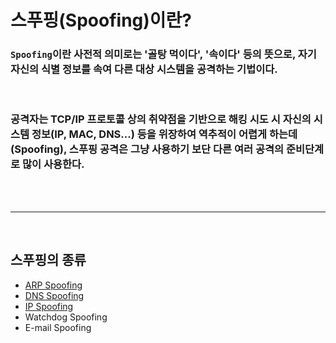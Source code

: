# **스푸핑(Spoofing)이란?**

### `Spoofing`이란 사전적 의미로는 '골탕 먹이다', '속이다' 등의 뜻으로, **자기 자신의 식별 정보를 속여 다른 대상 시스템을 공격**하는 기법이다.

<br>

###  공격자는 TCP/IP 프로토콜 상의 취약점을 기반으로 해킹 시도 시 자신의 시스템 정보(IP, MAC, DNS...) 등을 위장하여 역추적이 어렵게 하는데(Spoofing), 스푸핑 공격은 그냥 사용하기 보단 다른 **여러 공격의 준비단계로 많이 사용**한다.

<br>
<br>

- - -

<br>

## **스푸핑의 종류**

+ [ARP Spoofing](../Sniffing/ARP%20Spoofing.md)
+ [DNS Spoofing](DNS%20Spoofing.md)
+ [IP Spoofing](IP%20Spoofing.md)
+ Watchdog Spoofing
+ E-mail Spoofing
